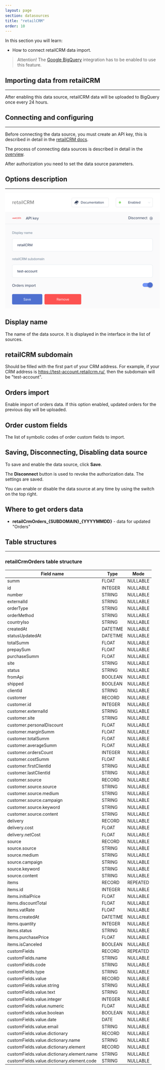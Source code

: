 ```yaml
---
layout: page
section: datasources
title: "retailCRM"
order: 10
---
```


In this section you will learn:
* How to connect retailCRM data import.

> Attention! The [Google BigQuery](/integrations/google-bigquery) integration has to be enabled to use this feature.

## Importing data from retailCRM
------

After enabling this data source, retailCRM data will be uploaded to BigQuery once every 24 hours.

## Connecting and configuring
------
Before connecting the data source, you must create an API key, this is described in detail in the [retailCRM docs](https://help.retailcrm.ru/Users/ApiKeys).

The process of connecting data sources is described in detail in the [overview](/datasources/index).

After authorization you need to set the data source parameters.

## Options description
------
![](/img/retailcrm.png)

## Display name
The name of the data source. It is displayed in the interface in the list of sources.

## retailCRM subdomain
Should be filled with the first part of your CRM address. For example, if your CRM address is https://test-account.retailcrm.ru/, then the subdomain will be "test-account".

## Orders import
Enable import of orders data. If this option enabled, updated orders for the previous day will be uploaded.

## Order custom fields
The list of symbolic codes of order custom fields to import.

## Saving, Disconnecting, Disabling data source
To save and enable the data source, click **Save**.

The **Disconnect** button is used to revoke the authorization data. The settings are saved.

You can enable or disable the data source at any time by using the switch on the top right.

## Where to get orders data
- **retailCrmOrders_{SUBDOMAIN}_{YYYYMMDD}** - data for updated "Orders"

## Table structures
------

### retailCrmOrders table structure

Field name | Type | Mode
--- | --- | ---
summ | FLOAT | NULLABLE
id | INTEGER | NULLABLE
number | STRING | NULLABLE
externalId | STRING | NULLABLE
orderType | STRING | NULLABLE
orderMethod | STRING | NULLABLE
countryIso | STRING | NULLABLE
createdAt | DATETIME | NULLABLE
statusUpdatedAt | DATETIME | NULLABLE
totalSumm | FLOAT | NULLABLE
prepaySum | FLOAT | NULLABLE
purchaseSumm | FLOAT | NULLABLE
site | STRING | NULLABLE
status | STRING | NULLABLE
fromApi | BOOLEAN | NULLABLE
shipped | BOOLEAN | NULLABLE
clientId | STRING | NULLABLE
customer | RECORD | NULLABLE
customer.id | INTEGER | NULLABLE
customer.externalId | STRING | NULLABLE
customer.site | STRING | NULLABLE
customer.personalDiscount | FLOAT | NULLABLE
customer.marginSumm | FLOAT | NULLABLE
customer.totalSumm | FLOAT | NULLABLE
customer.averageSumm | FLOAT | NULLABLE
customer.ordersCount | INTEGER | NULLABLE
customer.costSumm | FLOAT | NULLABLE
customer.firstClientId | STRING | NULLABLE
customer.lastClientId | STRING | NULLABLE
customer.source | RECORD | NULLABLE
customer.source.source | STRING | NULLABLE
customer.source.medium | STRING | NULLABLE
customer.source.campaign | STRING | NULLABLE
customer.source.keyword | STRING | NULLABLE
customer.source.content | STRING | NULLABLE
delivery | RECORD | NULLABLE
delivery.cost | FLOAT | NULLABLE
delivery.netCost | FLOAT | NULLABLE
source | RECORD | NULLABLE
source.source | STRING | NULLABLE
source.medium | STRING | NULLABLE
source.campaign | STRING | NULLABLE
source.keyword | STRING | NULLABLE
source.content | STRING | NULLABLE
items | RECORD | REPEATED
items.id | INTEGER | NULLABLE
items.initialPrice | FLOAT | NULLABLE
items.discountTotal | FLOAT | NULLABLE
items.vatRate | FLOAT | NULLABLE
items.createdAt | DATETIME | NULLABLE
items.quantity | INTEGER | NULLABLE
items.status | STRING | NULLABLE
items.purchasePrice | FLOAT | NULLABLE
items.isCanceled | BOOLEAN | NULLABLE
customFields | RECORD | REPEATED
customFields.name | STRING | NULLABLE
customFields.code | STRING | NULLABLE
customFields.type | STRING | NULLABLE
customFields.value | RECORD | NULLABLE
customFields.value.string | STRING | NULLABLE
customFields.value.text | STRING | NULLABLE
customFields.value.integer | INTEGER | NULLABLE
customFields.value.numeric | FLOAT | NULLABLE
customFields.value.boolean | BOOLEAN | NULLABLE
customFields.value.date | DATE | NULLABLE
customFields.value.email | STRING | NULLABLE
customFields.value.dictionary | RECORD | NULLABLE
customFields.value.dictionary.name | STRING | NULLABLE
customFields.value.dictionary.element | RECORD | NULLABLE
customFields.value.dictionary.element.name | STRING | NULLABLE
customFields.value.dictionary.element.code | STRING | NULLABLE
